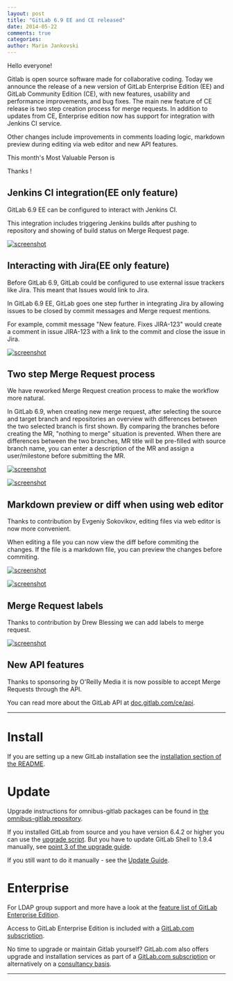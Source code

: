 ```yaml
---
layout: post
title: "GitLab 6.9 EE and CE released"
date: 2014-05-22
comments: true
categories:
author: Marin Jankovski
---
```


Hello everyone!

Gitlab is open source software made for collaborative coding.
Today we announce the release of a new version of GitLab Enterprise Edition (EE) and GitLab Community Edition (CE), with new features, usability and performance improvements, and bug fixes.
The main new feature of CE release is two step creation process for merge requests.
In addition to updates from CE, Enterprise edition now has support for integration with Jenkins CI service.

Other changes include improvements in comments loading logic, markdown preview during editing via web editor and new API features.

This month's Most Valuable Person is 

Thanks !

<!--more-->

## Jenkins CI integration(EE only feature)

GitLab 6.9 EE can be configured to interact with Jenkins CI.

This integration includes triggering Jenkins builds after pushing to repository and showing of build status on Merge Request page.

[![screenshot](/images/6_9/jenkins.png)](/images/6_9/jenkins.png)

## Interacting with Jira(EE only feature)

Before GitLab 6.9, GitLab could be configured to use external issue trackers like Jira. This meant that Issues would link to Jira.

In GitLab 6.9 EE, GitLab goes one step further in integrating Jira by allowing issues to be closed by commit messages and Merge request mentions.

For example, commit message "New feature. Fixes JIRA-123" would create a comment in issue JIRA-123 with a link to the commit and close the issue in Jira.

[![screenshot](/images/6_9/jira.png)](/images/6_9/jira.png)

## Two step Merge Request process

We have reworked Merge Request creation process to make the workflow more natural.

In GitLab 6.9, when creating new merge request, after selecting the source and target branch and repositories an overview with differences between the two selected branch is first shown.
By comparing the branches before creating the MR, "nothing to merge" situation is prevented. When there are differences between the two branches, MR title will be pre-filled with source branch name, you can enter a description of the MR and assign a user/milestone before submitting the MR.

[![screenshot](/images/6_9/mr1.png)](/images/6_9/mr1.png)

[![screenshot](/images/6_9/mr2.png)](/images/6_9/mr2.png)

## Markdown preview or diff when using web editor

Thanks to contribution by Evgeniy Sokovikov, editing files via web editor is now more convenient.

When editing a file you can now view the diff before commiting the changes.
If the file is a markdown file, you can preview the changes before commiting.

[![screenshot](/images/6_9/edit1.png)](/images/6_9/edit1.png)

[![screenshot](/images/6_9/edit2.png)](/images/6_9/edit2.png)

## Merge Request labels

Thanks to contribution by Drew Blessing we can add labels to merge request.

[![screenshot](/images/6_9/mr_labels.png)](/images/6_9/mr_labels.png)

## New API features

Thanks to sponsoring by O'Reilly Media it is now possible to accept Merge Requests through the API.

You can read more about the GitLab API at [doc.gitlab.com/ce/api](http://doc.gitlab.com/ce/api/README.html).

- - -

# Install

If you are setting up a new GitLab installation see the [installation section of the README](https://gitlab.com/gitlab-org/gitlab-ce/blob/master/README.md#installation).

# Update 

Upgrade instructions for omnibus-gitlab packages can be found in [the omnibus-gitlab repository](https://gitlab.com/gitlab-org/omnibus-gitlab/blob/master/doc/update.md).

If you installed GitLab from source and you have version 6.4.2 or higher you can use the [upgrade script](https://gitlab.com/gitlab-org/gitlab-ce/blob/master/doc/update/upgrader.md).
But you have to update GitLab Shell to 1.9.4 manually, see [point 3 of the upgrade guide](https://gitlab.com/gitlab-org/gitlab-ce/blob/master/doc/update/6.8-to-6.9.md#3-update-gitlab-shell-and-its-config).

If you still want to do it manually - see the [Update Guide](https://gitlab.com/gitlab-org/gitlab-ce/blob/master/doc/update/6.8-to-6.9.md).

# Enterprise

For LDAP group support and more have a look at the [feature list of GitLab Enterprise Edition](http://www.gitlab.com/gitlab-ee/).

Access to GitLab Enterprise Edition is included with a [GitLab.com subscription](http://www.gitlab.com/subscription/).

No time to upgrade or maintain Gitlab yourself?
GitLab.com also offers upgrade and installation services as part of a [GitLab.com subscription](http://www.gitlab.com/subscription/) or alternatively on a [consultancy basis](http://www.gitlab.com/consultancy/).

- - -
